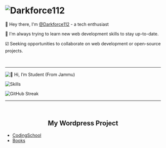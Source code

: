 
# <img src="https://readme-typing-svg.demolab.com?font=Fira+Code&pause=1000&width=435&lines=Darkforce" alt="Darkforce112" />

👋 Hey there, I'm <a href="https://github.com/Darkforce112">@Darkforce112</a> - a tech enthusiast

👀 I'm always trying to learn new web development skills to stay up-to-date.

☑️ Seeking opportunities to collaborate on web development or open-source projects.


<br>
<hr>

<div >
<img src="https://readme-typing-svg.demolab.com?font=Fira+Code&pause=1000&width=435&lines=%F0%9F%91%8B+Hi%2C+I%E2%80%99m+Student+(From+Jammu)+" alt="👋 Hi, I’m Student (From Jammu) " />
</div>


<p>
<img src="https://readme-typing-svg.demolab.com?font=Fira+Code&pause=1000&background=0A000000&center=true&width=435&lines=Darkforce112;Always+Learning+new+things;Skills+-+Wordpress+%2C+C+" alt="Skills" />
</p>

<p>
<img src="https://streak-stats.demolab.com?user=Darkforce112&theme=dark&border_radius=10" alt="GitHub Streak" /></a>
</p>
<hr>
<br>
<h2 style="text-align:center;">My Wordpress Project</h2>
<ul>
<li><a href="https://codingschool.rf.gd/">CodingSchool</a></li>
<li><a href="http://book.great-site.net/">Books</a></li>
</ul>
